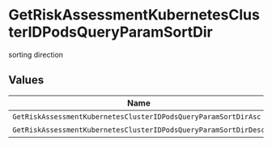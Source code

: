 # GetRiskAssessmentKubernetesClusterIDPodsQueryParamSortDir

sorting direction


## Values

| Name                                                            | Value                                                           |
| --------------------------------------------------------------- | --------------------------------------------------------------- |
| `GetRiskAssessmentKubernetesClusterIDPodsQueryParamSortDirAsc`  | ASC                                                             |
| `GetRiskAssessmentKubernetesClusterIDPodsQueryParamSortDirDesc` | DESC                                                            |